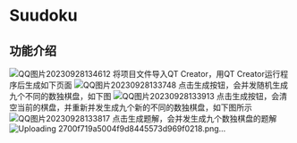 # Suudoku
## 功能介绍
![QQ图片20230928134612](https://github.com/hakuto2003/Suudoku/assets/139118149/7de39408-396e-4f51-a502-3221b0bc9499)
将项目文件导入QT Creator，用QT Creator运行程序后生成如下页面
![QQ图片20230928133748](https://github.com/hakuto2003/Suudoku/assets/139118149/98c8616c-29c0-4b5d-86d5-d30d118e6379)
点击生成按钮，会并发随机生成九个不同的数独棋盘，如下图
![QQ图片20230928133913](https://github.com/hakuto2003/Suudoku/assets/139118149/ce8ccada-674e-4b6a-af5a-9cc616ea27f6)
点击生成按钮，会清空当前的棋盘，并重新并发生成九个新的不同的数独棋盘，如下图所示
![QQ图片20230928133817](https://github.com/hakuto2003/Suudoku/assets/139118149/0b6855a9-9605-4e6c-a7a2-89d546e747e5)
点击生成题解，会并发生成九个数独棋盘的题解
![Uploading 2700f719a5004f9d8445573d969f0218.png…]()
